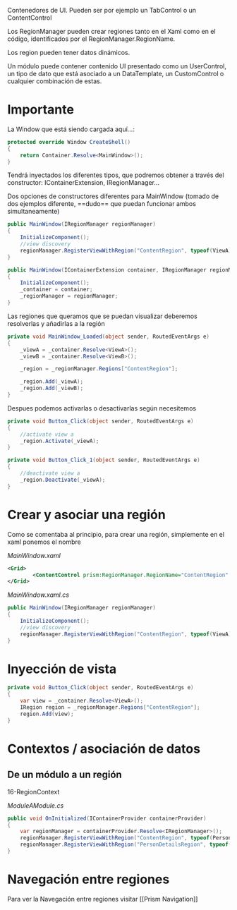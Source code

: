 Contenedores de UI. Pueden ser por ejemplo un TabControl o un ContentControl

Los RegionManager pueden crear regiones tanto en el Xaml como en el código, identificados por el RegionManager.RegionName.

Los region pueden tener datos dinámicos.

Un módulo puede contener contenido UI presentado como un UserControl, un tipo de dato que está asociado a un DataTemplate, un CustomControl o cualquier combinación de estas.

# Importante

La Window que está siendo cargada aquí...:

```cs
protected override Window CreateShell()
{
    return Container.Resolve<MainWindow>();
}
```

Tendrá inyectados los diferentes tipos, que podremos obtener a través del constructor: IContainerExtension, IRegionManager...

Dos opciones de constructores diferentes para MainWindow (tomado de dos ejemplos diferente, ==dudo== que puedan funcionar ambos simultaneamente)

```cs
public MainWindow(IRegionManager regionManager)
{
    InitializeComponent();
    //view discovery
    regionManager.RegisterViewWithRegion("ContentRegion", typeof(ViewA));
}

public MainWindow(IContainerExtension container, IRegionManager regionManager)
{
    InitializeComponent();
    _container = container;
    _regionManager = regionManager;
}
```

Las regiones que queramos que se puedan visualizar deberemos resolverlas y añadirlas a la región

```cs 
private void MainWindow_Loaded(object sender, RoutedEventArgs e)
{
    _viewA = _container.Resolve<ViewA>();
    _viewB = _container.Resolve<ViewB>();

    _region = _regionManager.Regions["ContentRegion"];

    _region.Add(_viewA);
    _region.Add(_viewB);
}
```

Despues podemos activarlas o desactivarlas según necesitemos

```cs
private void Button_Click(object sender, RoutedEventArgs e)
{
    //activate view a
    _region.Activate(_viewA);
}

private void Button_Click_1(object sender, RoutedEventArgs e)
{
    //deactivate view a
    _region.Deactivate(_viewA);
}
``` 


# Crear y asociar una región

Como se comentaba al principio, para crear una región, simplemente en el xaml ponemos el nombre

_MainWindow.xaml_
```xml 
<Grid>
        <ContentControl prism:RegionManager.RegionName="ContentRegion" />
</Grid>
``` 

_MainWindow.xaml.cs_
```cs 
public MainWindow(IRegionManager regionManager)
{
    InitializeComponent();
    //view discovery
    regionManager.RegisterViewWithRegion("ContentRegion", typeof(ViewA));
}
``` 

# Inyección de vista

```cs 
private void Button_Click(object sender, RoutedEventArgs e)
{
    var view = _container.Resolve<ViewA>();
    IRegion region = _regionManager.Regions["ContentRegion"];
    region.Add(view);
}
``` 

# Contextos / asociación de datos

## De un módulo a un región

16-RegionContext

_ModuleAModule.cs_
```cs 
public void OnInitialized(IContainerProvider containerProvider)
{
    var regionManager = containerProvider.Resolve<IRegionManager>();
    regionManager.RegisterViewWithRegion("ContentRegion", typeof(PersonList));
    regionManager.RegisterViewWithRegion("PersonDetailsRegion", typeof(PersonDetail));
}
``` 

# Navegación entre regiones

Para ver la Navegación entre regiones visitar [[Prism Navigation]]